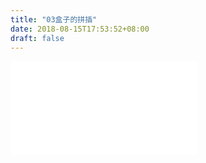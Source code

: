 ```yaml
---
title: "03盒子的拼插"
date: 2018-08-15T17:53:52+08:00
draft: false
---
```





<div class="video">
<iframe src="//player.bilibili.com/player.html?aid=29529061&cid=51346276&page=1" scrolling="no" border="0" frameborder="no" framespacing="0" allowfullscreen="true"> </iframe>
